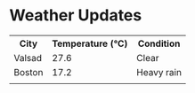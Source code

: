 # Weather Updates

<!-- WEATHER-UPDATE-START -->
<table><tr><th>City</th><th>Temperature (°C)</th><th>Condition</th></tr><tr><td>Valsad</td><td>27.6</td><td>Clear</td></tr><tr><td>Boston</td><td>17.2</td><td>Heavy rain</td></tr><tr><td></td><td></td><td></td></tr></table>
<!-- WEATHER-UPDATE-END -->
